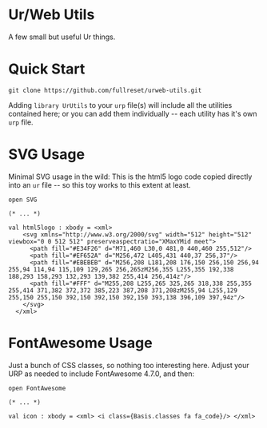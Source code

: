 # Ur/Web Utils
A few small but useful Ur things.
# Quick Start
```
git clone https://github.com/fullreset/urweb-utils.git
```
Adding `library UrUtils` to your `urp` file(s) will include all the utilities contained here; or you can add them individually -- each utility has it's own `urp` file.
# SVG Usage
Minimal SVG usage in the wild: This is the html5 logo code copied directly into an `ur` file -- so this toy works to this extent at least.

```
open SVG

(* ... *)

val html5logo : xbody = <xml>
    <svg xmlns="http://www.w3.org/2000/svg" width="512" height="512" viewbox="0 0 512 512" preserveaspectratio="XMaxYMid meet">
      <path fill="#E34F26" d="M71,460 L30,0 481,0 440,460 255,512"/>
      <path fill="#EF652A" d="M256,472 L405,431 440,37 256,37"/>
      <path fill="#EBEBEB" d="M256,208 L181,208 176,150 256,150 256,94 255,94 114,94 115,109 129,265 256,265zM256,355 L255,355 192,338 188,293 158,293 132,293 139,382 255,414 256,414z"/>
      <path fill="#FFF" d="M255,208 L255,265 325,265 318,338 255,355 255,414 371,382 372,372 385,223 387,208 371,208zM255,94 L255,129 255,150 255,150 392,150 392,150 392,150 393,138 396,109 397,94z"/>
    </svg>
  </xml>
```
# FontAwesome Usage
Just a bunch of CSS classes, so nothing too interesting here. Adjust your URP as needed to include FontAwesome 4.7.0, and then:

```
open FontAwesome

(* ... *)

val icon : xbody = <xml> <i class={Basis.classes fa fa_code}/> </xml>
```
